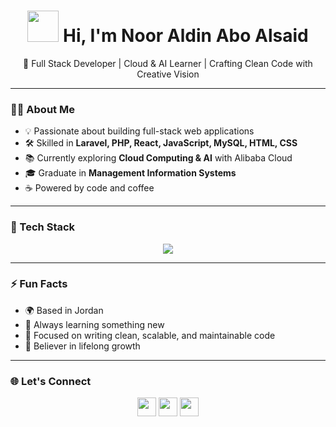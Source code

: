 <h1 align="center">
  <img src="https://media.giphy.com/media/qgQUggAC3Pfv687qPC/giphy.gif" width="50"/>
  Hi, I'm Noor Aldin Abo Alsaid
</h1>

<p align="center">🚀 Full Stack Developer | Cloud & AI Learner | Crafting Clean Code with Creative Vision</p>

---

### 👨‍💻 About Me

- 💡 Passionate about building full-stack web applications  
- 🛠️ Skilled in **Laravel, PHP, React, JavaScript, MySQL, HTML, CSS**  
- 📚 Currently exploring **Cloud Computing & AI** with Alibaba Cloud  
- 🎓 Graduate in **Management Information Systems**  
- ☕ Powered by code and coffee

---

### 🧰 Tech Stack

<p align="center">
  <img src="https://skillicons.dev/icons?i=php,laravel,react,javascript,html,css,mysql,bootstrap,wordpress,git" />
</p>

---

### ⚡ Fun Facts

- 🌍 Based in Jordan  
- 🧠 Always learning something new  
- 🎯 Focused on writing clean, scalable, and maintainable code  
- 🌱 Believer in lifelong growth

---

### 🌐 Let's Connect

<p align="center">
  <a href="mailto:nooraldin.aboalsaid@gmail.com"><img src="https://img.icons8.com/ios-filled/50/000000/email.png" width="30"/></a>
  <a href="https://www.linkedin.com/in/noor-aldin-abo-alsaid-253387293/"><img src="https://cdn.jsdelivr.net/gh/devicons/devicon/icons/linkedin/linkedin-original.svg" width="30"/></a>
  <a href="https://noor-aldin1.github.io/MyCollection/"><img src="https://img.icons8.com/ios-filled/50/domain.png" width="30"/></a>
</p>
